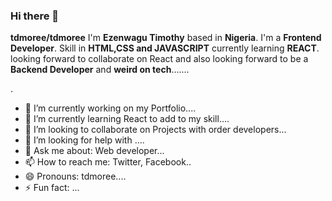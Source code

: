 ### Hi there 👋


**tdmoree/tdmoree** I'm **Ezenwagu Timothy** based in **Nigeria**. I'm a **Frontend Developer**. Skill in **HTML,CSS and JAVASCRIPT** currently learning **REACT**. looking forward to collaborate on React and also looking forward to be a **Backend Developer** and **weird on tech**.......
<!--is a ✨ _special_ ✨ repository because its **all about me** `README.md` (this file) appears on your GitHub profile-->.


- 🔭 I’m currently working on my Portfolio....
- 🌱 I’m currently learning React to add to my skill....
- 👯 I’m looking to collaborate on Projects with order developers...
- 🤔 I’m looking for help with ....
- 💬 Ask me about: Web developer...
- 📫 How to reach me: Twitter, Facebook..
- 😄 Pronouns: tdmoree....
- ⚡ Fun fact: ...
